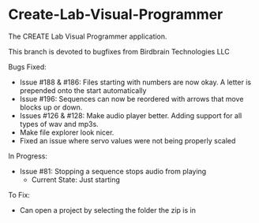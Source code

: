 # Create-Lab-Visual-Programmer
The CREATE Lab Visual Programmer application.

This branch is devoted to bugfixes from Birdbrain Technologies LLC 

Bugs Fixed: 
  * Issue #188 & #186: Files starting with numbers are now okay. A letter is prepended onto the start automatically
  * Issue #196: Sequences can now be reordered with arrows that move blocks up or down. 
  * Issues #126 & #128: Make audio player better. Adding support for all types of wav and mp3s. 
  * Make file explorer look nicer.
  * Fixed an issue where servo values were not being properly scaled
  
In Progress: 
  * Issue #81: Stopping a sequence stops audio from playing
      * Current State: Just starting

To Fix:
  * Can open a project by selecting the folder the zip is in
